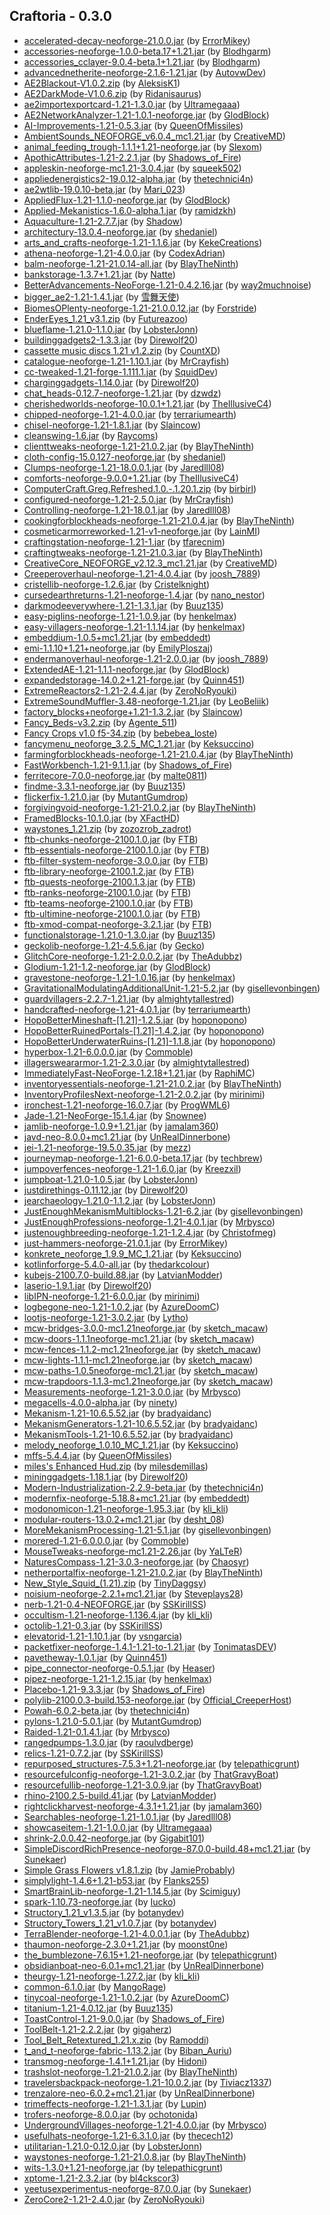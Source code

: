 ## Craftoria - 0.3.0

  * [accelerated-decay-neoforge-21.0.0.jar](https://www.curseforge.com/minecraft/mc-mods/accelerated-decay/files/5433036) (by [ErrorMikey](https://www.curseforge.com/members/ErrorMikey/projects))
  * [accessories-neoforge-1.0.0-beta.17+1.21.jar](https://www.curseforge.com/minecraft/mc-mods/accessories/files/5539474) (by [Blodhgarm](https://www.curseforge.com/members/Blodhgarm/projects))
  * [accessories_cclayer-9.0.4-beta.1+1.21.jar](https://www.curseforge.com/minecraft/mc-mods/accessories-cc-layer/files/5500704) (by [Blodhgarm](https://www.curseforge.com/members/Blodhgarm/projects))
  * [advancednetherite-neoforge-2.1.6-1.21.jar](https://www.curseforge.com/minecraft/mc-mods/advanced-netherite/files/5513202) (by [AutovwDev](https://www.curseforge.com/members/AutovwDev/projects))
  * [AE2Blackout-V1.0.2.zip](https://www.curseforge.com/minecraft/texture-packs/ae2-blackout/files/5535250) (by [AleksisK1](https://www.curseforge.com/members/AleksisK1/projects))
  * [AE2DarkMode-V1.0.6.zip](https://www.curseforge.com/minecraft/texture-packs/ae2-dark-mode/files/5520011) (by [Ridanisaurus](https://www.curseforge.com/members/Ridanisaurus/projects))
  * [ae2importexportcard-1.21-1.3.0.jar](https://www.curseforge.com/minecraft/mc-mods/ae2-import-export-card/files/5520870) (by [Ultramegaaa](https://www.curseforge.com/members/Ultramegaaa/projects))
  * [AE2NetworkAnalyzer-1.21-1.0.1-neoforge.jar](https://www.curseforge.com/minecraft/mc-mods/ae2-network-analyser/files/5491820) (by [GlodBlock](https://www.curseforge.com/members/GlodBlock/projects))
  * [AI-Improvements-1.21-0.5.3.jar](https://www.curseforge.com/minecraft/mc-mods/ai-improvements/files/5426792) (by [QueenOfMissiles](https://www.curseforge.com/members/QueenOfMissiles/projects))
  * [AmbientSounds_NEOFORGE_v6.0.4_mc1.21.jar](https://www.curseforge.com/minecraft/mc-mods/ambientsounds/files/5516286) (by [CreativeMD](https://www.curseforge.com/members/CreativeMD/projects))
  * [animal_feeding_trough-1.1.1+1.21-neoforge.jar](https://www.curseforge.com/minecraft/mc-mods/animal-feeding-trough/files/5442546) (by [Slexom](https://www.curseforge.com/members/Slexom/projects))
  * [ApothicAttributes-1.21-2.2.1.jar](https://www.curseforge.com/minecraft/mc-mods/apothic-attributes/files/5530502) (by [Shadows_of_Fire](https://www.curseforge.com/members/Shadows_of_Fire/projects))
  * [appleskin-neoforge-mc1.21-3.0.4.jar](https://www.curseforge.com/minecraft/mc-mods/appleskin/files/5525729) (by [squeek502](https://www.curseforge.com/members/squeek502/projects))
  * [appliedenergistics2-19.0.12-alpha.jar](https://www.curseforge.com/minecraft/mc-mods/applied-energistics-2/files/5528874) (by [thetechnici4n](https://www.curseforge.com/members/thetechnici4n/projects))
  * [ae2wtlib-19.0.10-beta.jar](https://www.curseforge.com/minecraft/mc-mods/applied-energistics-2-wireless-terminals/files/5527543) (by [Mari_023](https://www.curseforge.com/members/Mari_023/projects))
  * [AppliedFlux-1.21-1.1.0-neoforge.jar](https://www.curseforge.com/minecraft/mc-mods/applied-flux/files/5531011) (by [GlodBlock](https://www.curseforge.com/members/GlodBlock/projects))
  * [Applied-Mekanistics-1.6.0-alpha.1.jar](https://www.curseforge.com/minecraft/mc-mods/applied-mekanistics/files/5530305) (by [ramidzkh](https://www.curseforge.com/members/ramidzkh/projects))
  * [Aquaculture-1.21-2.7.7.jar](https://www.curseforge.com/minecraft/mc-mods/aquaculture/files/5538543) (by [Shadow](https://www.curseforge.com/members/Shadow/projects))
  * [architectury-13.0.4-neoforge.jar](https://www.curseforge.com/minecraft/mc-mods/architectury-api/files/5521987) (by [shedaniel](https://www.curseforge.com/members/shedaniel/projects))
  * [arts_and_crafts-neoforge-1.21-1.1.6.jar](https://www.curseforge.com/minecraft/mc-mods/artsandcrafts/files/5533779) (by [KekeCreations](https://www.curseforge.com/members/KekeCreations/projects))
  * [athena-neoforge-1.21-4.0.0.jar](https://www.curseforge.com/minecraft/mc-mods/athena/files/5431579) (by [CodexAdrian](https://www.curseforge.com/members/CodexAdrian/projects))
  * [balm-neoforge-1.21-21.0.14-all.jar](https://www.curseforge.com/minecraft/mc-mods/balm/files/5525369) (by [BlayTheNinth](https://www.curseforge.com/members/BlayTheNinth/projects))
  * [bankstorage-1.3.7+1.21.jar](https://www.curseforge.com/minecraft/mc-mods/bank-storage/files/5496567) (by [Natte](https://www.curseforge.com/members/Natte/projects))
  * [BetterAdvancements-NeoForge-1.21-0.4.2.16.jar](https://www.curseforge.com/minecraft/mc-mods/better-advancements/files/5511371) (by [way2muchnoise](https://www.curseforge.com/members/way2muchnoise/projects))
  * [bigger_ae2-1.21-1.4.1.jar](https://www.curseforge.com/minecraft/mc-mods/bigger-ae2/files/5506343) (by [雪舞天使](https://www.curseforge.com/members/%E9%9B%AA%E8%88%9E%E5%A4%A9%E4%BD%BF/projects))
  * [BiomesOPlenty-neoforge-1.21-21.0.0.12.jar](https://www.curseforge.com/minecraft/mc-mods/biomes-o-plenty/files/5512375) (by [Forstride](https://www.curseforge.com/members/Forstride/projects))
  * [EnderEyes_1.21_v3.1.zip](https://www.curseforge.com/minecraft/texture-packs/blinking-ender-eyes/files/5425622) (by [Futureazoo](https://www.curseforge.com/members/Futureazoo/projects))
  * [blueflame-1.21.0-1.1.0.jar](https://www.curseforge.com/minecraft/mc-mods/blueflame/files/5515792) (by [LobsterJonn](https://www.curseforge.com/members/LobsterJonn/projects))
  * [buildinggadgets2-1.3.3.jar](https://www.curseforge.com/minecraft/mc-mods/building-gadgets/files/5464117) (by [Direwolf20](https://www.curseforge.com/members/Direwolf20/projects))
  * [cassette music discs 1.21 v1.2.zip](https://www.curseforge.com/minecraft/texture-packs/cassette-music-disc-countxd/files/5424564) (by [CountXD](https://www.curseforge.com/members/CountXD/projects))
  * [catalogue-neoforge-1.21-1.10.1.jar](https://www.curseforge.com/minecraft/mc-mods/catalogue/files/5441227) (by [MrCrayfish](https://www.curseforge.com/members/MrCrayfish/projects))
  * [cc-tweaked-1.21-forge-1.111.1.jar](https://www.curseforge.com/minecraft/mc-mods/cc-tweaked/files/5502386) (by [SquidDev](https://www.curseforge.com/members/SquidDev/projects))
  * [charginggadgets-1.14.0.jar](https://www.curseforge.com/minecraft/mc-mods/charging-gadgets/files/5450580) (by [Direwolf20](https://www.curseforge.com/members/Direwolf20/projects))
  * [chat_heads-0.12.7-neoforge-1.21.jar](https://www.curseforge.com/minecraft/mc-mods/chat-heads/files/5512153) (by [dzwdz](https://www.curseforge.com/members/dzwdz/projects))
  * [cherishedworlds-neoforge-10.0.1+1.21.jar](https://www.curseforge.com/minecraft/mc-mods/cherished-worlds/files/5519033) (by [TheIllusiveC4](https://www.curseforge.com/members/TheIllusiveC4/projects))
  * [chipped-neoforge-1.21-4.0.0.jar](https://www.curseforge.com/minecraft/mc-mods/chipped/files/5506938) (by [terrariumearth](https://www.curseforge.com/members/terrariumearth/projects))
  * [chisel-neoforge-1.21-1.8.1.jar](https://www.curseforge.com/minecraft/mc-mods/chisel-reborn/files/5493819) (by [Slaincow](https://www.curseforge.com/members/Slaincow/projects))
  * [cleanswing-1.6.jar](https://www.curseforge.com/minecraft/mc-mods/clean-swing-through-grass/files/5481920) (by [Raycoms](https://www.curseforge.com/members/Raycoms/projects))
  * [clienttweaks-neoforge-1.21-21.0.2.jar](https://www.curseforge.com/minecraft/mc-mods/client-tweaks/files/5426942) (by [BlayTheNinth](https://www.curseforge.com/members/BlayTheNinth/projects))
  * [cloth-config-15.0.127-neoforge.jar](https://www.curseforge.com/minecraft/mc-mods/cloth-config/files/5424576) (by [shedaniel](https://www.curseforge.com/members/shedaniel/projects))
  * [Clumps-neoforge-1.21-18.0.0.1.jar](https://www.curseforge.com/minecraft/mc-mods/clumps/files/5430025) (by [Jaredlll08](https://www.curseforge.com/members/Jaredlll08/projects))
  * [comforts-neoforge-9.0.0+1.21.jar](https://www.curseforge.com/minecraft/mc-mods/comforts/files/5506654) (by [TheIllusiveC4](https://www.curseforge.com/members/TheIllusiveC4/projects))
  * [ComputerCraft.Greg.Refreshed.1.0.-.1.20.1.zip](https://www.curseforge.com/minecraft/texture-packs/computercraft-greg-flavored/files/5524863) (by [birbirl](https://www.curseforge.com/members/birbirl/projects))
  * [configured-neoforge-1.21-2.5.0.jar](https://www.curseforge.com/minecraft/mc-mods/configured/files/5441232) (by [MrCrayfish](https://www.curseforge.com/members/MrCrayfish/projects))
  * [Controlling-neoforge-1.21-18.0.1.jar](https://www.curseforge.com/minecraft/mc-mods/controlling/files/5444003) (by [Jaredlll08](https://www.curseforge.com/members/Jaredlll08/projects))
  * [cookingforblockheads-neoforge-1.21-21.0.4.jar](https://www.curseforge.com/minecraft/mc-mods/cooking-for-blockheads/files/5500784) (by [BlayTheNinth](https://www.curseforge.com/members/BlayTheNinth/projects))
  * [cosmeticarmorreworked-1.21-v1-neoforge.jar](https://www.curseforge.com/minecraft/mc-mods/cosmetic-armor-reworked/files/5427303) (by [LainMI](https://www.curseforge.com/members/LainMI/projects))
  * [craftingstation-neoforge-1.21-1.jar](https://www.curseforge.com/minecraft/mc-mods/crafting-station/files/5530753) (by [tfarecnim](https://www.curseforge.com/members/tfarecnim/projects))
  * [craftingtweaks-neoforge-1.21-21.0.3.jar](https://www.curseforge.com/minecraft/mc-mods/crafting-tweaks/files/5426925) (by [BlayTheNinth](https://www.curseforge.com/members/BlayTheNinth/projects))
  * [CreativeCore_NEOFORGE_v2.12.3_mc1.21.jar](https://www.curseforge.com/minecraft/mc-mods/creativecore/files/5537865) (by [CreativeMD](https://www.curseforge.com/members/CreativeMD/projects))
  * [Creeperoverhaul-neoforge-1.21-4.0.4.jar](https://www.curseforge.com/minecraft/mc-mods/creeper-overhaul/files/5512249) (by [joosh_7889](https://www.curseforge.com/members/joosh_7889/projects))
  * [cristellib-neoforge-1.2.6.jar](https://www.curseforge.com/minecraft/mc-mods/cristel-lib/files/5534787) (by [Cristelknight](https://www.curseforge.com/members/Cristelknight/projects))
  * [cursedearthreturns-1.21-neoforge-1.4.jar](https://www.curseforge.com/minecraft/mc-mods/cursed-earth-returns/files/5508832) (by [nano_nestor](https://www.curseforge.com/members/nano_nestor/projects))
  * [darkmodeeverywhere-1.21-1.3.1.jar](https://www.curseforge.com/minecraft/mc-mods/dark-mode-everywhere/files/5523897) (by [Buuz135](https://www.curseforge.com/members/Buuz135/projects))
  * [easy-piglins-neoforge-1.21-1.0.9.jar](https://www.curseforge.com/minecraft/mc-mods/easy-piglins/files/5525681) (by [henkelmax](https://www.curseforge.com/members/henkelmax/projects))
  * [easy-villagers-neoforge-1.21-1.1.14.jar](https://www.curseforge.com/minecraft/mc-mods/easy-villagers/files/5525659) (by [henkelmax](https://www.curseforge.com/members/henkelmax/projects))
  * [embeddium-1.0.5+mc1.21.jar](https://www.curseforge.com/minecraft/mc-mods/embeddium/files/5521849) (by [embeddedt](https://www.curseforge.com/members/embeddedt/projects))
  * [emi-1.1.10+1.21+neoforge.jar](https://www.curseforge.com/minecraft/mc-mods/emi/files/5497461) (by [EmilyPloszaj](https://www.curseforge.com/members/EmilyPloszaj/projects))
  * [endermanoverhaul-neoforge-1.21-2.0.0.jar](https://www.curseforge.com/minecraft/mc-mods/enderman-overhaul/files/5518192) (by [joosh_7889](https://www.curseforge.com/members/joosh_7889/projects))
  * [ExtendedAE-1.21-1.1.1-neoforge.jar](https://www.curseforge.com/minecraft/mc-mods/ex-pattern-provider/files/5536982) (by [GlodBlock](https://www.curseforge.com/members/GlodBlock/projects))
  * [expandedstorage-14.0.2+1.21-forge.jar](https://www.curseforge.com/minecraft/mc-mods/expanded-storage/files/5516087) (by [Quinn451](https://www.curseforge.com/members/Quinn451/projects))
  * [ExtremeReactors2-1.21-2.4.4.jar](https://www.curseforge.com/minecraft/mc-mods/extreme-reactors/files/5538095) (by [ZeroNoRyouki](https://www.curseforge.com/members/ZeroNoRyouki/projects))
  * [ExtremeSoundMuffler-3.48-neoforge-1.21.jar](https://www.curseforge.com/minecraft/mc-mods/extreme-sound-muffler/files/5499047) (by [LeoBeliik](https://www.curseforge.com/members/LeoBeliik/projects))
  * [factory_blocks+neoforge+1.21-1.3.2.jar](https://www.curseforge.com/minecraft/mc-mods/factory-blocks/files/5442380) (by [Slaincow](https://www.curseforge.com/members/Slaincow/projects))
  * [Fancy_Beds-v3.2.zip](https://www.curseforge.com/minecraft/texture-packs/fancy-beds/files/5508160) (by [Agente_511](https://www.curseforge.com/members/Agente_511/projects))
  * [Fancy Crops v1.0 f5-34.zip](https://www.curseforge.com/minecraft/texture-packs/fancy-crops/files/5473458) (by [bebebea_loste](https://www.curseforge.com/members/bebebea_loste/projects))
  * [fancymenu_neoforge_3.2.5_MC_1.21.jar](https://www.curseforge.com/minecraft/mc-mods/fancymenu/files/5453431) (by [Keksuccino](https://www.curseforge.com/members/Keksuccino/projects))
  * [farmingforblockheads-neoforge-1.21-21.0.4.jar](https://www.curseforge.com/minecraft/mc-mods/farming-for-blockheads/files/5508040) (by [BlayTheNinth](https://www.curseforge.com/members/BlayTheNinth/projects))
  * [FastWorkbench-1.21-9.1.1.jar](https://www.curseforge.com/minecraft/mc-mods/fastworkbench/files/5524986) (by [Shadows_of_Fire](https://www.curseforge.com/members/Shadows_of_Fire/projects))
  * [ferritecore-7.0.0-neoforge.jar](https://www.curseforge.com/minecraft/mc-mods/ferritecore/files/5434178) (by [malte0811](https://www.curseforge.com/members/malte0811/projects))
  * [findme-3.3.1-neoforge.jar](https://www.curseforge.com/minecraft/mc-mods/findme/files/5511906) (by [Buuz135](https://www.curseforge.com/members/Buuz135/projects))
  * [flickerfix-1.21.0.jar](https://www.curseforge.com/minecraft/mc-mods/flickerfix/files/5424859) (by [MutantGumdrop](https://www.curseforge.com/members/MutantGumdrop/projects))
  * [forgivingvoid-neoforge-1.21-21.0.2.jar](https://www.curseforge.com/minecraft/mc-mods/forgiving-void/files/5426975) (by [BlayTheNinth](https://www.curseforge.com/members/BlayTheNinth/projects))
  * [FramedBlocks-10.1.0.jar](https://www.curseforge.com/minecraft/mc-mods/framedblocks/files/5480867) (by [XFactHD](https://www.curseforge.com/members/XFactHD/projects))
  * [waystones_1.21.zip](https://www.curseforge.com/minecraft/texture-packs/fresh-waystones-texture/files/5446294) (by [zozozrob_zadrot](https://www.curseforge.com/members/zozozrob_zadrot/projects))
  * [ftb-chunks-neoforge-2100.1.0.jar](https://www.curseforge.com/minecraft/mc-mods/ftb-chunks-forge/files/5448646) (by [FTB](https://www.curseforge.com/members/FTB/projects))
  * [ftb-essentials-neoforge-2100.1.0.jar](https://www.curseforge.com/minecraft/mc-mods/ftb-essentials/files/5443860) (by [FTB](https://www.curseforge.com/members/FTB/projects))
  * [ftb-filter-system-neoforge-3.0.0.jar](https://www.curseforge.com/minecraft/mc-mods/ftb-filter-system/files/5448401) (by [FTB](https://www.curseforge.com/members/FTB/projects))
  * [ftb-library-neoforge-2100.1.2.jar](https://www.curseforge.com/minecraft/mc-mods/ftb-library-forge/files/5482367) (by [FTB](https://www.curseforge.com/members/FTB/projects))
  * [ftb-quests-neoforge-2100.1.3.jar](https://www.curseforge.com/minecraft/mc-mods/ftb-quests-forge/files/5513794) (by [FTB](https://www.curseforge.com/members/FTB/projects))
  * [ftb-ranks-neoforge-2100.1.0.jar](https://www.curseforge.com/minecraft/mc-mods/ftb-ranks-forge/files/5444606) (by [FTB](https://www.curseforge.com/members/FTB/projects))
  * [ftb-teams-neoforge-2100.1.0.jar](https://www.curseforge.com/minecraft/mc-mods/ftb-teams-forge/files/5448371) (by [FTB](https://www.curseforge.com/members/FTB/projects))
  * [ftb-ultimine-neoforge-2100.1.0.jar](https://www.curseforge.com/minecraft/mc-mods/ftb-ultimine-forge/files/5448787) (by [FTB](https://www.curseforge.com/members/FTB/projects))
  * [ftb-xmod-compat-neoforge-3.2.1.jar](https://www.curseforge.com/minecraft/mc-mods/ftb-xmod-compat/files/5494734) (by [FTB](https://www.curseforge.com/members/FTB/projects))
  * [functionalstorage-1.21.0-1.3.0.jar](https://www.curseforge.com/minecraft/mc-mods/functional-storage/files/5507968) (by [Buuz135](https://www.curseforge.com/members/Buuz135/projects))
  * [geckolib-neoforge-1.21-4.5.6.jar](https://www.curseforge.com/minecraft/mc-mods/geckolib/files/5460144) (by [Gecko](https://www.curseforge.com/members/Gecko/projects))
  * [GlitchCore-neoforge-1.21-2.0.0.2.jar](https://www.curseforge.com/minecraft/mc-mods/glitchcore/files/5483773) (by [TheAdubbz](https://www.curseforge.com/members/TheAdubbz/projects))
  * [Glodium-1.21-1.2-neoforge.jar](https://www.curseforge.com/minecraft/mc-mods/glodium/files/5491696) (by [GlodBlock](https://www.curseforge.com/members/GlodBlock/projects))
  * [gravestone-neoforge-1.21-1.0.16.jar](https://www.curseforge.com/minecraft/mc-mods/gravestone-mod/files/5525639) (by [henkelmax](https://www.curseforge.com/members/henkelmax/projects))
  * [GravitationalModulatingAdditionalUnit-1.21-5.2.jar](https://www.curseforge.com/minecraft/mc-mods/gravitational-modulating-additional-unit/files/5478709) (by [gisellevonbingen](https://www.curseforge.com/members/gisellevonbingen/projects))
  * [guardvillagers-2.2.7-1.21.jar](https://www.curseforge.com/minecraft/mc-mods/guard-villagers/files/5524290) (by [almightytallestred](https://www.curseforge.com/members/almightytallestred/projects))
  * [handcrafted-neoforge-1.21-4.0.1.jar](https://www.curseforge.com/minecraft/mc-mods/handcrafted/files/5436875) (by [terrariumearth](https://www.curseforge.com/members/terrariumearth/projects))
  * [HopoBetterMineshaft-[1.21]-1.2.5.jar](https://www.curseforge.com/minecraft/mc-mods/hopo-better-mineshaft/files/5522112) (by [hoponopono](https://www.curseforge.com/members/hoponopono/projects))
  * [HopoBetterRuinedPortals-[1.21]-1.4.2.jar](https://www.curseforge.com/minecraft/mc-mods/hopo-better-ruined-portals/files/5431683) (by [hoponopono](https://www.curseforge.com/members/hoponopono/projects))
  * [HopoBetterUnderwaterRuins-[1.21]-1.1.8.jar](https://www.curseforge.com/minecraft/mc-mods/hopo-better-underwater-ruins/files/5431697) (by [hoponopono](https://www.curseforge.com/members/hoponopono/projects))
  * [hyperbox-1.21-6.0.0.0.jar](https://www.curseforge.com/minecraft/mc-mods/hyperbox/files/5489024) (by [Commoble](https://www.curseforge.com/members/Commoble/projects))
  * [illagersweararmor-1.21-2.3.0.jar](https://www.curseforge.com/minecraft/mc-mods/illagers-wear-armor/files/5538867) (by [almightytallestred](https://www.curseforge.com/members/almightytallestred/projects))
  * [ImmediatelyFast-NeoForge-1.2.18+1.21.jar](https://www.curseforge.com/minecraft/mc-mods/immediatelyfast/files/5425058) (by [RaphiMC](https://www.curseforge.com/members/RaphiMC/projects))
  * [inventoryessentials-neoforge-1.21-21.0.2.jar](https://www.curseforge.com/minecraft/mc-mods/inventory-essentials/files/5426948) (by [BlayTheNinth](https://www.curseforge.com/members/BlayTheNinth/projects))
  * [InventoryProfilesNext-neoforge-1.21-2.0.2.jar](https://www.curseforge.com/minecraft/mc-mods/inventory-profiles-next/files/5510683) (by [mirinimi](https://www.curseforge.com/members/mirinimi/projects))
  * [ironchest-1.21-neoforge-16.0.7.jar](https://www.curseforge.com/minecraft/mc-mods/iron-chests/files/5491156) (by [ProgWML6](https://www.curseforge.com/members/ProgWML6/projects))
  * [Jade-1.21-NeoForge-15.1.4.jar](https://www.curseforge.com/minecraft/mc-mods/jade/files/5529595) (by [Snownee](https://www.curseforge.com/members/Snownee/projects))
  * [jamlib-neoforge-1.0.9+1.21.jar](https://www.curseforge.com/minecraft/mc-mods/jamlib/files/5427400) (by [jamalam360](https://www.curseforge.com/members/jamalam360/projects))
  * [javd-neo-8.0.0+mc1.21.jar](https://www.curseforge.com/minecraft/mc-mods/javd/files/5424935) (by [UnRealDinnerbone](https://www.curseforge.com/members/UnRealDinnerbone/projects))
  * [jei-1.21-neoforge-19.5.0.35.jar](https://www.curseforge.com/minecraft/mc-mods/jei/files/5537216) (by [mezz](https://www.curseforge.com/members/mezz/projects))
  * [journeymap-neoforge-1.21-6.0.0-beta.17.jar](https://www.curseforge.com/minecraft/mc-mods/journeymap/files/5517078) (by [techbrew](https://www.curseforge.com/members/techbrew/projects))
  * [jumpoverfences-neoforge-1.21-1.6.0.jar](https://www.curseforge.com/minecraft/mc-mods/jump-over-fences-forge/files/5470124) (by [Kreezxil](https://www.curseforge.com/members/Kreezxil/projects))
  * [jumpboat-1.21.0-1.0.5.jar](https://www.curseforge.com/minecraft/mc-mods/jumpy-boats/files/5439938) (by [LobsterJonn](https://www.curseforge.com/members/LobsterJonn/projects))
  * [justdirethings-0.11.12.jar](https://www.curseforge.com/minecraft/mc-mods/just-dire-things/files/5529221) (by [Direwolf20](https://www.curseforge.com/members/Direwolf20/projects))
  * [jearchaeology-1.21.0-1.1.2.jar](https://www.curseforge.com/minecraft/mc-mods/just-enough-archaeology/files/5533020) (by [LobsterJonn](https://www.curseforge.com/members/LobsterJonn/projects))
  * [JustEnoughMekanismMultiblocks-1.21-6.2.jar](https://www.curseforge.com/minecraft/mc-mods/just-enough-mekanism-multiblocks/files/5539244) (by [gisellevonbingen](https://www.curseforge.com/members/gisellevonbingen/projects))
  * [JustEnoughProfessions-neoforge-1.21-4.0.1.jar](https://www.curseforge.com/minecraft/mc-mods/just-enough-professions-jep/files/5539090) (by [Mrbysco](https://www.curseforge.com/members/Mrbysco/projects))
  * [justenoughbreeding-neoforge-1.21-1.2.4.jar](https://www.curseforge.com/minecraft/mc-mods/justenoughbreeding/files/5457195) (by [Christofmeg](https://www.curseforge.com/members/Christofmeg/projects))
  * [just-hammers-neoforge-21.0.1.jar](https://www.curseforge.com/minecraft/mc-mods/justhammers/files/5445845) (by [ErrorMikey](https://www.curseforge.com/members/ErrorMikey/projects))
  * [konkrete_neoforge_1.9.9_MC_1.21.jar](https://www.curseforge.com/minecraft/mc-mods/konkrete/files/5453385) (by [Keksuccino](https://www.curseforge.com/members/Keksuccino/projects))
  * [kotlinforforge-5.4.0-all.jar](https://www.curseforge.com/minecraft/mc-mods/kotlin-for-forge/files/5521840) (by [thedarkcolour](https://www.curseforge.com/members/thedarkcolour/projects))
  * [kubejs-2100.7.0-build.88.jar](https://www.curseforge.com/minecraft/mc-mods/kubejs/files/5536075) (by [LatvianModder](https://www.curseforge.com/members/LatvianModder/projects))
  * [laserio-1.9.1.jar](https://www.curseforge.com/minecraft/mc-mods/laserio/files/5447489) (by [Direwolf20](https://www.curseforge.com/members/Direwolf20/projects))
  * [libIPN-neoforge-1.21-6.0.0.jar](https://www.curseforge.com/minecraft/mc-mods/libipn/files/5510601) (by [mirinimi](https://www.curseforge.com/members/mirinimi/projects))
  * [logbegone-neo-1.21-1.0.2.jar](https://www.curseforge.com/minecraft/mc-mods/log-begone/files/5440186) (by [AzureDoomC](https://www.curseforge.com/members/AzureDoomC/projects))
  * [lootjs-neoforge-1.21-3.0.2.jar](https://www.curseforge.com/minecraft/mc-mods/lootjs/files/5537235) (by [Lytho](https://www.curseforge.com/members/Lytho/projects))
  * [mcw-bridges-3.0.0-mc1.21neoforge.jar](https://www.curseforge.com/minecraft/mc-mods/macaws-bridges/files/5465228) (by [sketch_macaw](https://www.curseforge.com/members/sketch_macaw/projects))
  * [mcw-doors-1.1.1neoforge-mc1.21.jar](https://www.curseforge.com/minecraft/mc-mods/macaws-doors/files/5439155) (by [sketch_macaw](https://www.curseforge.com/members/sketch_macaw/projects))
  * [mcw-fences-1.1.2-mc1.21neoforge.jar](https://www.curseforge.com/minecraft/mc-mods/macaws-fences-and-walls/files/5442175) (by [sketch_macaw](https://www.curseforge.com/members/sketch_macaw/projects))
  * [mcw-lights-1.1.1-mc1.21neoforge.jar](https://www.curseforge.com/minecraft/mc-mods/macaws-lights-and-lamps/files/5473578) (by [sketch_macaw](https://www.curseforge.com/members/sketch_macaw/projects))
  * [mcw-paths-1.0.5neoforge-mc1.21.jar](https://www.curseforge.com/minecraft/mc-mods/macaws-paths-and-pavings/files/5430735) (by [sketch_macaw](https://www.curseforge.com/members/sketch_macaw/projects))
  * [mcw-trapdoors-1.1.3-mc1.21neoforge.jar](https://www.curseforge.com/minecraft/mc-mods/macaws-trapdoors/files/5431123) (by [sketch_macaw](https://www.curseforge.com/members/sketch_macaw/projects))
  * [Measurements-neoforge-1.21-3.0.0.jar](https://www.curseforge.com/minecraft/mc-mods/measurements/files/5435858) (by [Mrbysco](https://www.curseforge.com/members/Mrbysco/projects))
  * [megacells-4.0.0-alpha.jar](https://www.curseforge.com/minecraft/mc-mods/mega-cells/files/5533085) (by [ninety](https://www.curseforge.com/members/ninety/projects))
  * [Mekanism-1.21-10.6.5.52.jar](https://www.curseforge.com/minecraft/mc-mods/mekanism/files/5523554) (by [bradyaidanc](https://www.curseforge.com/members/bradyaidanc/projects))
  * [MekanismGenerators-1.21-10.6.5.52.jar](https://www.curseforge.com/minecraft/mc-mods/mekanism-generators/files/5523557) (by [bradyaidanc](https://www.curseforge.com/members/bradyaidanc/projects))
  * [MekanismTools-1.21-10.6.5.52.jar](https://www.curseforge.com/minecraft/mc-mods/mekanism-tools/files/5523558) (by [bradyaidanc](https://www.curseforge.com/members/bradyaidanc/projects))
  * [melody_neoforge_1.0.10_MC_1.21.jar](https://www.curseforge.com/minecraft/mc-mods/melody/files/5453382) (by [Keksuccino](https://www.curseforge.com/members/Keksuccino/projects))
  * [mffs-5.4.4.jar](https://www.curseforge.com/minecraft/mc-mods/mffs/files/5475469) (by [QueenOfMissiles](https://www.curseforge.com/members/QueenOfMissiles/projects))
  * [miles's Enhanced Hud.zip](https://www.curseforge.com/minecraft/texture-packs/miles-enhanced-hud/files/5481119) (by [milesdemillas](https://www.curseforge.com/members/milesdemillas/projects))
  * [mininggadgets-1.18.1.jar](https://www.curseforge.com/minecraft/mc-mods/mining-gadgets/files/5491214) (by [Direwolf20](https://www.curseforge.com/members/Direwolf20/projects))
  * [Modern-Industrialization-2.2.9-beta.jar](https://www.curseforge.com/minecraft/mc-mods/modern-industrialization/files/5529060) (by [thetechnici4n](https://www.curseforge.com/members/thetechnici4n/projects))
  * [modernfix-neoforge-5.18.8+mc1.21.jar](https://www.curseforge.com/minecraft/mc-mods/modernfix/files/5527238) (by [embeddedt](https://www.curseforge.com/members/embeddedt/projects))
  * [modonomicon-1.21-neoforge-1.95.3.jar](https://www.curseforge.com/minecraft/mc-mods/modonomicon/files/5519525) (by [kli_kli](https://www.curseforge.com/members/kli_kli/projects))
  * [modular-routers-13.0.2+mc1.21.jar](https://www.curseforge.com/minecraft/mc-mods/modular-routers/files/5498929) (by [desht_08](https://www.curseforge.com/members/desht_08/projects))
  * [MoreMekanismProcessing-1.21-5.1.jar](https://www.curseforge.com/minecraft/mc-mods/more-mekanism-processing/files/5479230) (by [gisellevonbingen](https://www.curseforge.com/members/gisellevonbingen/projects))
  * [morered-1.21-6.0.0.0.jar](https://www.curseforge.com/minecraft/mc-mods/more-red/files/5529950) (by [Commoble](https://www.curseforge.com/members/Commoble/projects))
  * [MouseTweaks-neoforge-mc1.21-2.26.jar](https://www.curseforge.com/minecraft/mc-mods/mouse-tweaks/files/5437296) (by [YaLTeR](https://www.curseforge.com/members/YaLTeR/projects))
  * [NaturesCompass-1.21-3.0.3-neoforge.jar](https://www.curseforge.com/minecraft/mc-mods/natures-compass/files/5474686) (by [Chaosyr](https://www.curseforge.com/members/Chaosyr/projects))
  * [netherportalfix-neoforge-1.21-21.0.2.jar](https://www.curseforge.com/minecraft/mc-mods/netherportalfix/files/5472056) (by [BlayTheNinth](https://www.curseforge.com/members/BlayTheNinth/projects))
  * [New_Style_Squid_(1.21).zip](https://www.curseforge.com/minecraft/texture-packs/new-style-squid/files/5517381) (by [TinyDaggsy](https://www.curseforge.com/members/TinyDaggsy/projects))
  * [noisium-neoforge-2.2.1+mc1.21.jar](https://www.curseforge.com/minecraft/mc-mods/noisium/files/5501577) (by [Steveplays28](https://www.curseforge.com/members/Steveplays28/projects))
  * [nerb-1.21-0.4-NEOFORGE.jar](https://www.curseforge.com/minecraft/mc-mods/notenoughrecipebook/files/5429704) (by [SSKirillSS](https://www.curseforge.com/members/SSKirillSS/projects))
  * [occultism-1.21-neoforge-1.136.4.jar](https://www.curseforge.com/minecraft/mc-mods/occultism/files/5534509) (by [kli_kli](https://www.curseforge.com/members/kli_kli/projects))
  * [octolib-1.21-0.3.jar](https://www.curseforge.com/minecraft/mc-mods/octo-lib/files/5447735) (by [SSKirillSS](https://www.curseforge.com/members/SSKirillSS/projects))
  * [elevatorid-1.21-1.10.1.jar](https://www.curseforge.com/minecraft/mc-mods/openblocks-elevator/files/5431516) (by [vsngarcia](https://www.curseforge.com/members/vsngarcia/projects))
  * [packetfixer-neoforge-1.4.1-1.21-to-1.21.jar](https://www.curseforge.com/minecraft/mc-mods/packet-fixer/files/5424660) (by [TonimatasDEV](https://www.curseforge.com/members/TonimatasDEV/projects))
  * [pavetheway-1.0.1.jar](https://www.curseforge.com/minecraft/mc-mods/pave-the-way/files/5537767) (by [Quinn451](https://www.curseforge.com/members/Quinn451/projects))
  * [pipe_connector-neoforge-0.5.1.jar](https://www.curseforge.com/minecraft/mc-mods/pipe-connector/files/5538621) (by [Heaser](https://www.curseforge.com/members/Heaser/projects))
  * [pipez-neoforge-1.21-1.2.15.jar](https://www.curseforge.com/minecraft/mc-mods/pipez/files/5478848) (by [henkelmax](https://www.curseforge.com/members/henkelmax/projects))
  * [Placebo-1.21-9.3.3.jar](https://www.curseforge.com/minecraft/mc-mods/placebo/files/5512396) (by [Shadows_of_Fire](https://www.curseforge.com/members/Shadows_of_Fire/projects))
  * [polylib-2100.0.3-build.153-neoforge.jar](https://www.curseforge.com/minecraft/mc-mods/polylib/files/5492142) (by [Official_CreeperHost](https://www.curseforge.com/members/Official_CreeperHost/projects))
  * [Powah-6.0.2-beta.jar](https://www.curseforge.com/minecraft/mc-mods/powah-rearchitected/files/5462914) (by [thetechnici4n](https://www.curseforge.com/members/thetechnici4n/projects))
  * [pylons-1.21.0-5.0.1.jar](https://www.curseforge.com/minecraft/mc-mods/pylons/files/5505286) (by [MutantGumdrop](https://www.curseforge.com/members/MutantGumdrop/projects))
  * [Raided-1.21-0.1.4.1.jar](https://www.curseforge.com/minecraft/mc-mods/raided/files/5468785) (by [Mrbysco](https://www.curseforge.com/members/Mrbysco/projects))
  * [rangedpumps-1.3.0.jar](https://www.curseforge.com/minecraft/mc-mods/ranged-pumps/files/5508029) (by [raoulvdberge](https://www.curseforge.com/members/raoulvdberge/projects))
  * [relics-1.21-0.7.2.jar](https://www.curseforge.com/minecraft/mc-mods/relics-mod/files/5536118) (by [SSKirillSS](https://www.curseforge.com/members/SSKirillSS/projects))
  * [repurposed_structures-7.5.3+1.21-neoforge.jar](https://www.curseforge.com/minecraft/mc-mods/repurposed-structures/files/5467552) (by [telepathicgrunt](https://www.curseforge.com/members/telepathicgrunt/projects))
  * [resourcefulconfig-neoforge-1.21-3.0.2.jar](https://www.curseforge.com/minecraft/mc-mods/resourceful-config/files/5481990) (by [ThatGravyBoat](https://www.curseforge.com/members/ThatGravyBoat/projects))
  * [resourcefullib-neoforge-1.21-3.0.9.jar](https://www.curseforge.com/minecraft/mc-mods/resourceful-lib/files/5483169) (by [ThatGravyBoat](https://www.curseforge.com/members/ThatGravyBoat/projects))
  * [rhino-2100.2.5-build.41.jar](https://www.curseforge.com/minecraft/mc-mods/rhino/files/5499585) (by [LatvianModder](https://www.curseforge.com/members/LatvianModder/projects))
  * [rightclickharvest-neoforge-4.3.1+1.21.jar](https://www.curseforge.com/minecraft/mc-mods/rightclickharvest/files/5492116) (by [jamalam360](https://www.curseforge.com/members/jamalam360/projects))
  * [Searchables-neoforge-1.21-1.0.1.jar](https://www.curseforge.com/minecraft/mc-mods/searchables/files/5430128) (by [Jaredlll08](https://www.curseforge.com/members/Jaredlll08/projects))
  * [showcaseitem-1.21-1.0.0.jar](https://www.curseforge.com/minecraft/mc-mods/showcase-item/files/5457238) (by [Ultramegaaa](https://www.curseforge.com/members/Ultramegaaa/projects))
  * [shrink-2.0.0.42-neoforge.jar](https://www.curseforge.com/minecraft/mc-mods/shrink_/files/5502545) (by [Gigabit101](https://www.curseforge.com/members/Gigabit101/projects))
  * [SimpleDiscordRichPresence-neoforge-87.0.0-build.48+mc1.21.jar](https://www.curseforge.com/minecraft/mc-mods/simple-discord-rich-presence/files/5444039) (by [Sunekaer](https://www.curseforge.com/members/Sunekaer/projects))
  * [Simple Grass Flowers v1.8.1.zip](https://www.curseforge.com/minecraft/texture-packs/simple-grass-flowers/files/5535791) (by [JamieProbably](https://www.curseforge.com/members/JamieProbably/projects))
  * [simplylight-1.4.6+1.21-b53.jar](https://www.curseforge.com/minecraft/mc-mods/simply-light/files/5520283) (by [Flanks255](https://www.curseforge.com/members/Flanks255/projects))
  * [SmartBrainLib-neoforge-1.21-1.14.5.jar](https://www.curseforge.com/minecraft/mc-mods/smartbrainlib/files/5513418) (by [Scimiguy](https://www.curseforge.com/members/Scimiguy/projects))
  * [spark-1.10.73-neoforge.jar](https://www.curseforge.com/minecraft/mc-mods/spark/files/5434153) (by [Iucko](https://www.curseforge.com/members/Iucko/projects))
  * [Structory_1.21_v1.3.5.jar](https://www.curseforge.com/minecraft/mc-mods/structory/files/5424923) (by [botanydev](https://www.curseforge.com/members/botanydev/projects))
  * [Structory_Towers_1.21_v1.0.7.jar](https://www.curseforge.com/minecraft/mc-mods/structory-towers/files/5424926) (by [botanydev](https://www.curseforge.com/members/botanydev/projects))
  * [TerraBlender-neoforge-1.21-4.0.0.1.jar](https://www.curseforge.com/minecraft/mc-mods/terrablender-neoforge/files/5429865) (by [TheAdubbz](https://www.curseforge.com/members/TheAdubbz/projects))
  * [thaumon-neoforge-2.3.0+1.21.jar](https://www.curseforge.com/minecraft/mc-mods/thaumon/files/5492714) (by [moonst0ne](https://www.curseforge.com/members/moonst0ne/projects))
  * [the_bumblezone-7.6.15+1.21-neoforge.jar](https://www.curseforge.com/minecraft/mc-mods/the-bumblezone-forge/files/5524515) (by [telepathicgrunt](https://www.curseforge.com/members/telepathicgrunt/projects))
  * [obsidianboat-neo-6.0.1+mc1.21.jar](https://www.curseforge.com/minecraft/mc-mods/theobsidianboat/files/5431898) (by [UnRealDinnerbone](https://www.curseforge.com/members/UnRealDinnerbone/projects))
  * [theurgy-1.21-neoforge-1.27.2.jar](https://www.curseforge.com/minecraft/mc-mods/theurgy/files/5536668) (by [kli_kli](https://www.curseforge.com/members/kli_kli/projects))
  * [common-6.1.0.jar](https://www.curseforge.com/minecraft/mc-mods/time-in-a-bottle-universal/files/5522002) (by [MangoRage](https://www.curseforge.com/members/MangoRage/projects))
  * [tinycoal-neoforge-1.21-1.0.2.jar](https://www.curseforge.com/minecraft/mc-mods/tiny-coal/files/5486681) (by [AzureDoomC](https://www.curseforge.com/members/AzureDoomC/projects))
  * [titanium-1.21-4.0.12.jar](https://www.curseforge.com/minecraft/mc-mods/titanium/files/5507166) (by [Buuz135](https://www.curseforge.com/members/Buuz135/projects))
  * [ToastControl-1.21-9.0.0.jar](https://www.curseforge.com/minecraft/mc-mods/toast-control/files/5530706) (by [Shadows_of_Fire](https://www.curseforge.com/members/Shadows_of_Fire/projects))
  * [ToolBelt-1.21-2.2.2.jar](https://www.curseforge.com/minecraft/mc-mods/tool-belt/files/5526047) (by [gigaherz](https://www.curseforge.com/members/gigaherz/projects))
  * [Tool_Belt_Retextured_1.21.x.zip](https://www.curseforge.com/minecraft/texture-packs/tool-belt-retextured/files/5535745) (by [Ramoddi](https://www.curseforge.com/members/Ramoddi/projects))
  * [t_and_t-neoforge-fabric-1.13.2.jar](https://www.curseforge.com/minecraft/mc-mods/towns-and-towers/files/5538562) (by [Biban_Auriu](https://www.curseforge.com/members/Biban_Auriu/projects))
  * [transmog-neoforge-1.4.1+1.21.jar](https://www.curseforge.com/minecraft/mc-mods/transmog/files/5432420) (by [Hidoni](https://www.curseforge.com/members/Hidoni/projects))
  * [trashslot-neoforge-1.21-21.0.2.jar](https://www.curseforge.com/minecraft/mc-mods/trashslot/files/5441050) (by [BlayTheNinth](https://www.curseforge.com/members/BlayTheNinth/projects))
  * [travelersbackpack-neoforge-1.21-10.0.2.jar](https://www.curseforge.com/minecraft/mc-mods/travelers-backpack/files/5516681) (by [Tiviacz1337](https://www.curseforge.com/members/Tiviacz1337/projects))
  * [trenzalore-neo-6.0.2+mc1.21.jar](https://www.curseforge.com/minecraft/mc-mods/trenzalore/files/5512021) (by [UnRealDinnerbone](https://www.curseforge.com/members/UnRealDinnerbone/projects))
  * [trimeffects-neoforge-1.21-1.3.1.jar](https://www.curseforge.com/minecraft/mc-mods/trimseffects/files/5433058) (by [Lupin](https://www.curseforge.com/members/Lupin/projects))
  * [trofers-neoforge-8.0.0.jar](https://www.curseforge.com/minecraft/mc-mods/trofers/files/5444385) (by [ochotonida](https://www.curseforge.com/members/ochotonida/projects))
  * [UndergroundVillages-neoforge-1.21-4.0.0.jar](https://www.curseforge.com/minecraft/mc-mods/underground-villages/files/5477727) (by [Mrbysco](https://www.curseforge.com/members/Mrbysco/projects))
  * [usefulhats-neoforge-1.21-6.3.1.0.jar](https://www.curseforge.com/minecraft/mc-mods/useful-hats/files/5535462) (by [thecech12](https://www.curseforge.com/members/thecech12/projects))
  * [utilitarian-1.21.0-0.12.0.jar](https://www.curseforge.com/minecraft/mc-mods/utilitarian/files/5539823) (by [LobsterJonn](https://www.curseforge.com/members/LobsterJonn/projects))
  * [waystones-neoforge-1.21-21.0.8.jar](https://www.curseforge.com/minecraft/mc-mods/waystones/files/5516524) (by [BlayTheNinth](https://www.curseforge.com/members/BlayTheNinth/projects))
  * [wits-1.3.0+1.21-neoforge.jar](https://www.curseforge.com/minecraft/mc-mods/wits/files/5426237) (by [telepathicgrunt](https://www.curseforge.com/members/telepathicgrunt/projects))
  * [xptome-1.21-2.3.2.jar](https://www.curseforge.com/minecraft/mc-mods/xp-tome/files/5513957) (by [bl4ckscor3](https://www.curseforge.com/members/bl4ckscor3/projects))
  * [yeetusexperimentus-neoforge-87.0.0.jar](https://www.curseforge.com/minecraft/mc-mods/yeetusexperimentus/files/5444189) (by [Sunekaer](https://www.curseforge.com/members/Sunekaer/projects))
  * [ZeroCore2-1.21-2.4.0.jar](https://www.curseforge.com/minecraft/mc-mods/zerocore/files/5464103) (by [ZeroNoRyouki](https://www.curseforge.com/members/ZeroNoRyouki/projects))


